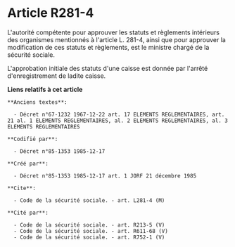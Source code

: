 # Article R281-4

L'autorité compétente pour approuver les statuts et règlements intérieurs des organismes mentionnés à l'article L. 281-4,
ainsi que pour approuver la modification de ces statuts et règlements, est le ministre chargé de la sécurité sociale. 

L'approbation initiale des statuts d'une caisse est donnée par l'arrêté d'enregistrement de ladite caisse.

**Liens relatifs à cet article**

	**Anciens textes**:

	  - Décret n°67-1232 1967-12-22 art. 17 ELEMENTS REGLEMENTAIRES, art. 21 al. 1 ELEMENTS REGLEMENTAIRES, al. 2 ELEMENTS REGLEMENTAIRES, al. 3 ELEMENTS REGLEMENTAIRES

	**Codifié par**:

	  - Décret n°85-1353 1985-12-17

	**Créé par**:

	  - Décret n°85-1353 1985-12-17 art. 1 JORF 21 décembre 1985

	**Cite**:

	  - Code de la sécurité sociale. - art. L281-4 (M)

	**Cité par**:

	  - Code de la sécurité sociale. - art. R213-5 (V)
	  - Code de la sécurité sociale. - art. R611-68 (V)
	  - Code de la sécurité sociale. - art. R752-1 (V)
